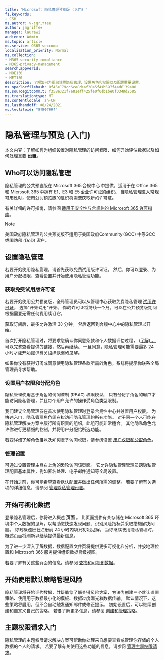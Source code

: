 ```yaml
---
title: 'Microsoft 隐私管理预览版 (入门) '
f1.keywords:
- CSH
ms.author: v-jgriffee
author: jmgriffee
manager: laurawi
audience: Admin
ms.topic: article
ms.service: O365-seccomp
localization_priority: Normal
ms.collection:
- M365-security-compliance
- M365-privacy-management
search.appverid:
- MOE150
- MET150
description: 了解如何为组织设置隐私管理、设置角色和权限以及配置重要设置。
ms.openlocfilehash: 8f45e779cc6ce8deaf20a5f49b597f4ad6139a08
ms.sourcegitcommit: f358e321f7e81eff425fe0f0db1be0f3348d2585
ms.translationtype: MT
ms.contentlocale: zh-CN
ms.lasthandoff: 08/24/2021
ms.locfileid: "58507694"
---
```

# <a name="get-started-with-privacy-management-preview"></a>隐私管理与预览 (入门) 

本文内容：了解如何为组织设置对隐私管理的访问权限、如何开始评估数据以及如何处理重要 **设置**。

## <a name="who-can-access-privacy-management"></a>Who可以访问隐私管理

隐私管理的公共预览版在 Microsoft 365 合规中心 中提供，适用于在 Office 365 和 Microsoft 365 中拥有 E1、E3 和 E5 企业许可证的组织。 当隐私管理进入常规可用性时，使用公共预览版的组织将需要获取新的许可证。

有关详细的许可指南，请参阅 [适用于安全性与合规性的 Microsoft 365 许可指南](/office365/servicedescriptions/microsoft-365-service-descriptions/microsoft-365-tenantlevel-services-licensing-guidance/microsoft-365-security-compliance-licensing-guidance#information-protection)。

> [!Note]
> 美国政府隐私管理的公共预览版不适用于美国政府Community (GCC) 中等GCC或国防部 (DoD) 客户。

## <a name="set-up-privacy-management"></a>设置隐私管理

若要开始使用隐私管理，请首先获取免费试用版许可证。 然后，你可以登录、为用户分配权限、查看设置并开始使用隐私管理功能。

### <a name="get-free-trial-license"></a>获取免费试用版许可证

若要开始使用公共预览版，全局管理员可以从管理中心获取免费隐私管理 [试用许可证](https://aka.ms/purchasem365privacy)。 选择"开始试用"开始。 你的许可证将持续一个月，可以在公共预览版期间根据需要无需任何费用续订它。

获取订阅后，最多允许激活 30 分钟。 然后返回到合规中心中的隐私管理以开始。

首次打开隐私管理时，将要求您确认你同意条款和个人数据评估过程， ([了解) 。](privacy-management.md#where-privacy-management-identifies-personal-data) 可以完整查看提供的链接，然后再继续。 一旦同意，隐私管理可能需要最多 24 小时才能开始提供有关组织数据的见解。

如果你没有获得订阅或同意使用隐私管理条款所需的角色，系统将提示你联系全局管理员寻求帮助。

### <a name="set-user-permissions-and-assign-roles"></a>设置用户权限和分配角色

隐私管理使用基于角色的访问控制 (RBAC) 权限模型。 只有分配了角色的用户才能访问隐私管理，并且每个用户允许的操作受角色类型限制。

我们建议全局管理员在首次使用隐私管理时登录合规性中心并设置用户权限。 为快速入门，隐私管理角色组有权访问隐私管理的所有功能。 对于同一个人可能在隐私管理解决方案中履行所有职责的组织，此组可能非常适合。 其他隐私角色允许你进行更精细的控制，并将用户分配给所选功能。

若要详细了解角色组以及如何授予访问权限，请参阅设置 [用户权限和分配角色](privacy-management-permissions.md)。

### <a name="manage-settings"></a>管理设置

可通过设置管理主页右上角的齿轮访问该页面。 它允许隐私管理管理员跨隐私管理配置基本属性，例如匿名处理、电子邮件通知等全局设置。

在开始之前，你可能希望查看默认配置并做出任何所需的调整。 若要了解有关选项的详细信息，请参阅 [管理隐私管理设置](privacy-management-settings.md)。

## <a name="start-visualizing-your-data"></a>开始可视化数据

登录隐私管理后，你将进入概述 **页面** 。 此页面提供有关存储在 Microsoft 365 环境中个人数据的见解，以帮助您快速发现问题、识别风险指标并采取措施解决问题。 你的概述应在注册前 24 小时内填充初始见解。 当你继续使用隐私管理时，概述页面将刷新以继续提供最新信息。

为了进一步深入了解数据，数据配置文件页将提供更多可视化和分析，并按地理位置和 Microsoft 365 服务提供组织数据高级视图。

若要了解有关这些页面的信息，请参阅 [查找和可视化数据](privacy-management-data-profile.md)。

## <a name="start-managing-risks-with-default-policies"></a>开始使用默认策略管理风险

隐私管理将开始评估数据，并帮助您了解关键风险方案，方法为创建三个默认设置策略、使用用于数据最小化的模板、数据过度曝光和数据传输。 默认情况下，这些策略将启用，但不会自动触发通知邮件或修正提示。 初始设置后，可以继续创建和自定义自己的策略。 若要了解更多信息，请参阅 [创建和管理策略](privacy-management-policies.md)。

## <a name="get-started-with-subject-rights-requests"></a>主题权限请求入门

隐私管理的主题权限请求解决方案可帮助你处理来自想要查看或管理你存储的个人数据的个人的请求。 若要了解有关使用这些功能的信息，请参阅 [管理主题权限请求](privacy-management-subject-rights-requests.md)。
